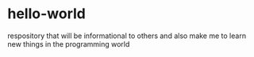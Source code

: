 # hello-world
respository that will be informational to others
and also make me to learn new things in the programming world
